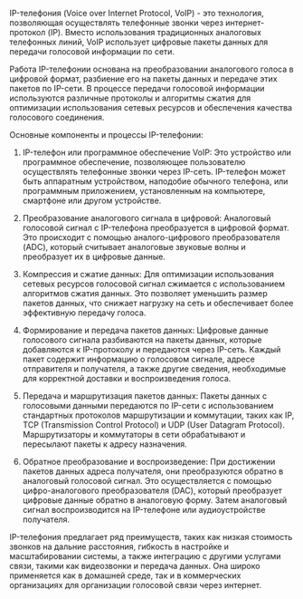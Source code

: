 IP-телефония (Voice over Internet Protocol, VoIP) - это технология, позволяющая осуществлять телефонные звонки через интернет-протокол (IP). Вместо использования традиционных аналоговых телефонных линий, VoIP использует цифровые пакеты данных для передачи голосовой информации по сети.

Работа IP-телефонии основана на преобразовании аналогового голоса в цифровой формат, разбиение его на пакеты данных и передаче этих пакетов по IP-сети. В процессе передачи голосовой информации используются различные протоколы и алгоритмы сжатия для оптимизации использования сетевых ресурсов и обеспечения качества голосового соединения.

Основные компоненты и процессы IP-телефонии:

1. IP-телефон или программное обеспечение VoIP: Это устройство или программное обеспечение, позволяющее пользователю осуществлять телефонные звонки через IP-сеть. IP-телефон может быть аппаратным устройством, наподобие обычного телефона, или программным приложением, установленным на компьютере, смартфоне или другом устройстве.

2. Преобразование аналогового сигнала в цифровой: Аналоговый голосовой сигнал с IP-телефона преобразуется в цифровой формат. Это происходит с помощью аналого-цифрового преобразователя (ADC), который считывает аналоговые звуковые волны и преобразует их в цифровые данные.

3. Компрессия и сжатие данных: Для оптимизации использования сетевых ресурсов голосовой сигнал сжимается с использованием алгоритмов сжатия данных. Это позволяет уменьшить размер пакетов данных, что снижает нагрузку на сеть и обеспечивает более эффективную передачу голоса.

4. Формирование и передача пакетов данных: Цифровые данные голосового сигнала разбиваются на пакеты данных, которые добавляются к IP-протоколу и передаются через IP-сеть. Каждый пакет содержит информацию о голосовом сигнале, адресе отправителя и получателя, а также другие сведения, необходимые для корректной доставки и воспроизведения голоса.

5. Передача и маршрутизация пакетов данных: Пакеты данных с голосовыми данными передаются по IP-сети с использованием стандартных протоколов маршрутизации и коммутации, таких как IP, TCP (Transmission Control Protocol) и UDP (User Datagram Protocol). Маршрутизаторы и коммутаторы в сети обрабатывают и пересылают пакеты к адресу назначения.

6. Обратное преобразование и воспроизведение: При достижении пакетов данных адреса получателя, они преобразуются обратно в аналоговый голосовой сигнал. Это осуществляется с помощью цифро-аналогового преобразователя (DAC), который преобразует цифровые данные обратно в аналоговую форму. Затем аналоговый сигнал воспроизводится на IP-телефоне или аудиоустройстве получателя.

IP-телефония предлагает ряд преимуществ, таких как низкая стоимость звонков на дальние расстояния, гибкость в настройке и масштабировании системы, а также интеграцию с другими услугами связи, такими как видеозвонки и передача данных. Она широко применяется как в домашней среде, так и в коммерческих организациях для организации голосовой связи через интернет.